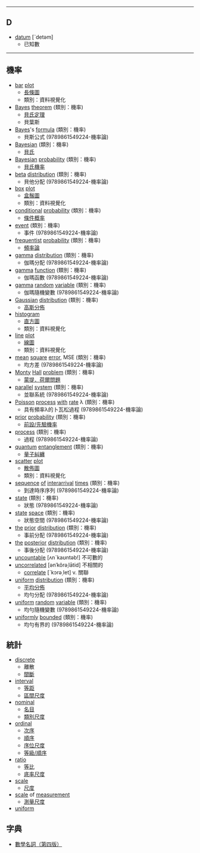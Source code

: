 
---

## D
- [datum](https://tw.dictionary.search.yahoo.com/search?p=datum) [ˋdetəm]
  - 已知數
  
---


## 機率
- [bar](https://tw.dictionary.search.yahoo.com/search?p=bar) [plot](https://tw.dictionary.search.yahoo.com/search?p=plot) 
  - [長條圖](https://ithelp.ithome.com.tw/articles/10186624)
  - 類別：資料視覺化
- [Bayes](https://tw.dictionary.search.yahoo.com/search?p=Bayes) [theorem](https://tw.dictionary.search.yahoo.com/search?p=theorem) (類別：機率)
  - [貝氏定理](https://medium.com/@godfrey.leung.cosmo/x-c699221e5aef)
  - 貝葉斯
- [Bayes](https://tw.dictionary.search.yahoo.com/search?p=mean)'s [formula](https://tw.dictionary.search.yahoo.com/search?p=formula) (類別：機率)
  - 貝斯公式 (9789861549224-機率論)
- [Bayesian](https://tw.dictionary.search.yahoo.com/search?p=Bayesian) (類別：機率)
  - [貝氏](https://medium.com/@godfrey.leung.cosmo/x-c699221e5aef)
- [Bayesian](https://tw.dictionary.search.yahoo.com/search?p=Bayesian) [probability](https://tw.dictionary.search.yahoo.com/search?p=probability) (類別：機率)
  - [貝氏機率](https://medium.com/@godfrey.leung.cosmo/x-c699221e5aef)
- [beta](https://tw.dictionary.search.yahoo.com/search?p=mean) [distribution](https://tw.dictionary.search.yahoo.com/search?p=distribution) (類別：機率)
  - 貝他分配 (9789861549224-機率論)
- [box](https://tw.dictionary.search.yahoo.com/search?p=box) [plot](https://tw.dictionary.search.yahoo.com/search?p=plot) 
  - [盒鬚圖](https://ithelp.ithome.com.tw/articles/10186624)
  - 類別：資料視覺化
- [conditional](https://tw.dictionary.search.yahoo.com/search?p=conditional) [probability](https://tw.dictionary.search.yahoo.com/search?p=probability) (類別：機率)
  - [條件概率](https://medium.com/@godfrey.leung.cosmo/x-c699221e5aef)
- [event](https://tw.dictionary.search.yahoo.com/search?p=event) (類別：機率)
  - 事件 (9789861549224-機率論)
- [frequentist](https://tw.dictionary.search.yahoo.com/search?p=frequentist) [probability](https://tw.dictionary.search.yahoo.com/search?p=probability) (類別：機率)
  - [頻率論](https://medium.com/@godfrey.leung.cosmo/x-c699221e5aef)
- [gamma](https://tw.dictionary.search.yahoo.com/search?p=gamma) [distribution](https://tw.dictionary.search.yahoo.com/search?p=distribution) (類別：機率)
  - 伽瑪分配 (9789861549224-機率論)
- [gamma](https://tw.dictionary.search.yahoo.com/search?p=gamma) [function](https://tw.dictionary.search.yahoo.com/search?p=function) (類別：機率)
  - 伽瑪函數 (9789861549224-機率論)
- [gamma](https://tw.dictionary.search.yahoo.com/search?p=gamma) [random](https://tw.dictionary.search.yahoo.com/search?p=random) [variable](https://tw.dictionary.search.yahoo.com/search?p=variable) (類別：機率)
  - 伽瑪隨機變數 (9789861549224-機率論)
- [Gaussian](https://tw.dictionary.search.yahoo.com/search?p=Gaussian) [distribution](https://tw.dictionary.search.yahoo.com/search?p=distribution) (類別：機率)
  - [高斯分佈](https://medium.com/@godfrey.leung.cosmo/x-c699221e5aef)
- [histogram](https://tw.dictionary.search.yahoo.com/search?p=histogram) 
  - [直方圖](https://ithelp.ithome.com.tw/articles/10186624)
  - 類別：資料視覺化
- [line](https://tw.dictionary.search.yahoo.com/search?p=line) [plot](https://tw.dictionary.search.yahoo.com/search?p=plot) 
  - [線圖](https://ithelp.ithome.com.tw/articles/10186624)
  - 類別：資料視覺化
- [mean](https://tw.dictionary.search.yahoo.com/search?p=mean) [square](https://tw.dictionary.search.yahoo.com/search?p=square) [error](https://tw.dictionary.search.yahoo.com/search?p=error), MSE (類別：機率)
  - 均方差 (9789861549224-機率論)
- [Monty](https://tw.dictionary.search.yahoo.com/search?p=Monty) [Hall](https://tw.dictionary.search.yahoo.com/search?p=Hall) [problem](https://tw.dictionary.search.yahoo.com/search?p=problem) (類別：機率)
  - [蒙提．荷爾問題](https://medium.com/@godfrey.leung.cosmo/x-c699221e5aef)
- [parallel](https://tw.dictionary.search.yahoo.com/search?p=parallel) [system](https://tw.dictionary.search.yahoo.com/search?p=system) (類別：機率)
  - 並聯系統 (9789861549224-機率論)
- [Poisson](https://tw.dictionary.search.yahoo.com/search?p=Poisson) [process](https://tw.dictionary.search.yahoo.com/search?p=process) [with](https://tw.dictionary.search.yahoo.com/search?p=with) [rate](https://tw.dictionary.search.yahoo.com/search?p=rate) λ (類別：機率)
  - 具有頻率λ的卜瓦松過程 (9789861549224-機率論)
- [prior](https://tw.dictionary.search.yahoo.com/search?p=prior) [probability](https://tw.dictionary.search.yahoo.com/search?p=probability) (類別：機率)
  - [前設/先驗機率](https://medium.com/@godfrey.leung.cosmo/x-c699221e5aef)
- [process](https://tw.dictionary.search.yahoo.com/search?p=process) (類別：機率)
  - 過程 (9789861549224-機率論)
- [quantum](https://tw.dictionary.search.yahoo.com/search?p=quantum) [entanglement](https://tw.dictionary.search.yahoo.com/search?p=entanglement) (類別：機率)
  - [量子糾纏](https://medium.com/@godfrey.leung.cosmo/x-c699221e5aef)
- [scatter](https://tw.dictionary.search.yahoo.com/search?p=scatter) [plot](https://tw.dictionary.search.yahoo.com/search?p=plot) 
  - [散佈圖](https://ithelp.ithome.com.tw/articles/10186624)
  - 類別：資料視覺化
- [sequence](https://tw.dictionary.search.yahoo.com/search?p=sequence) [of](https://tw.dictionary.search.yahoo.com/search?p=of) [interarrival](https://tw.dictionary.search.yahoo.com/search?p=interarrival) [times](https://tw.dictionary.search.yahoo.com/search?p=times) (類別：機率)
  - 到達時序序列 (9789861549224-機率論)
- [state](https://tw.dictionary.search.yahoo.com/search?p=state) (類別：機率)
  - 狀態 (9789861549224-機率論)
- [state](https://tw.dictionary.search.yahoo.com/search?p=state) [space](https://tw.dictionary.search.yahoo.com/search?p=space) (類別：機率)
  - 狀態空間 (9789861549224-機率論)
- [the](https://tw.dictionary.search.yahoo.com/search?p=event) [prior](https://tw.dictionary.search.yahoo.com/search?p=prior) [distribution](https://tw.dictionary.search.yahoo.com/search?p=distribution) (類別：機率)
  - 事前分配 (9789861549224-機率論)
- [the](https://tw.dictionary.search.yahoo.com/search?p=event) [posterior](https://tw.dictionary.search.yahoo.com/search?p=posterior) [distribution](https://tw.dictionary.search.yahoo.com/search?p=distribution) (類別：機率)
  - 事後分配 (9789861549224-機率論)
- [uncountable](https://tw.dictionary.search.yahoo.com/search?p=uncountable) [ʌnˋkaʊntəb!] 不可數的
- [uncorrelated](https://tw.dictionary.search.yahoo.com/search?p=uncorrelated) [ənˈkôrəˌlātid] 不相關的
  - [correlate](https://tw.dictionary.search.yahoo.com/search?p=correlate) [ˋkɔrə͵let] v. 關聯
- [uniform](https://tw.dictionary.search.yahoo.com/search?p=uniform) [distribution](https://tw.dictionary.search.yahoo.com/search?p=distribution) (類別：機率)
  - [平均分佈](https://medium.com/@godfrey.leung.cosmo/x-c699221e5aef)
  - 均勻分配 (9789861549224-機率論)
- [uniform](https://tw.dictionary.search.yahoo.com/search?p=uniform) [random](https://tw.dictionary.search.yahoo.com/search?p=random) [variable](https://tw.dictionary.search.yahoo.com/search?p=variable) (類別：機率)
  - 均勻隨機變數 (9789861549224-機率論)
- [uniformly](https://tw.dictionary.search.yahoo.com/search?p=uniformly) [bounded](https://tw.dictionary.search.yahoo.com/search?p=bounded) (類別：機率)
  - 均勻有界的 (9789861549224-機率論)

## 統計
- [discrete](https://tw.dictionary.search.yahoo.com/search?p=discrete)
  - 離散
  - [間斷](https://www.cuhk.edu.hk/soc/lsonline/ies/ies2009/2/electure2_1.htm) 
- [interval](https://tw.dictionary.search.yahoo.com/search?p=interval)
  - [等距](https://jhoop496jook.pixnet.net/blog/post/458572256)
  - [區間尺度](https://jhoop496jook.pixnet.net/blog/post/458572256)
- [nominal](https://tw.dictionary.search.yahoo.com/search?p=nominal)
  - [名目](https://jhoop496jook.pixnet.net/blog/post/458572256)
  - [類別尺度](https://jhoop496jook.pixnet.net/blog/post/458572256)
- [ordinal](https://tw.dictionary.search.yahoo.com/search?p=ordinal)
  - [次序](https://jhoop496jook.pixnet.net/blog/post/458572256)
  - [順序](https://jhoop496jook.pixnet.net/blog/post/458572256)
  - [序位尺度](https://jhoop496jook.pixnet.net/blog/post/458572256)
  - [等級/順序](https://www.cuhk.edu.hk/soc/lsonline/ies/ies2009/2/electure2_1.htm)
- [ratio](https://tw.dictionary.search.yahoo.com/search?p=ratio)
  - [等比](https://jhoop496jook.pixnet.net/blog/post/458572256)
  - [底率尺度](https://jhoop496jook.pixnet.net/blog/post/458572256)
- [scale](https://tw.dictionary.search.yahoo.com/search?p=scale)
  - [尺度](https://www.cuhk.edu.hk/soc/lsonline/ies/ies2009/2/electure2_1.htm)
- [scale](https://tw.dictionary.search.yahoo.com/search?p=scale) of [measurement](https://tw.dictionary.search.yahoo.com/search?p=measurement)
  - [測量尺度](https://www.cuhk.edu.hk/soc/lsonline/ies/ies2009/2/electure2_1.htm)
- [uniform](https://tw.dictionary.search.yahoo.com/search?p=uniform)


## 字典
- [數學名詞（第四版）](https://books.google.com.tw/books?id=rqB_DwAAQBAJ&printsec=frontcover&hl=zh-TW#v=onepage&q&f=false)
